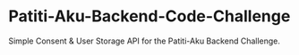 # Patiti-Aku-Backend-Code-Challenge
Simple Consent &amp; User Storage API for the Patiti-Aku Backend Challenge.
